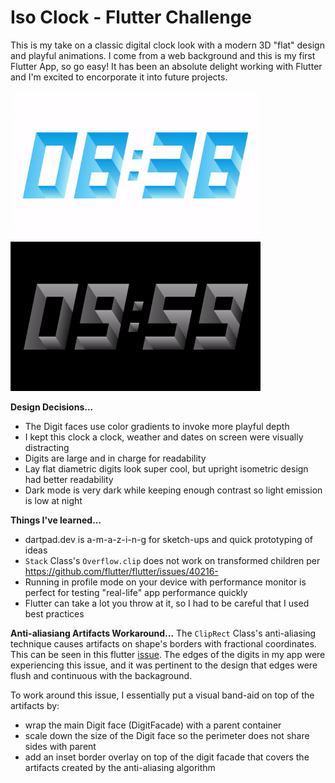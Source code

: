 # Iso Clock - Flutter Challenge

This is my take on a classic digital clock look with a modern 3D "flat" design and playful animations. I come from a web background and this is my first Flutter App, so go easy! It has been an absolute delight working with Flutter and I'm excited to encorporate it into future projects. 

<img src='iso_clock_light_theme.gif' width='400'>
<img src='iso_clock_dark_theme.gif' width='400'>

**Design Decisions...**
- The Digit faces use color gradients to invoke more playful depth
- I kept this clock a clock, weather and dates on screen were visually distracting
- Digits are large and in charge for readability 
- Lay flat diametric digits look super cool, but upright isometric design had better readability
- Dark mode is very dark while keeping enough contrast so light emission is low at night 

**Things I've learned...**
-  dartpad.dev is a-m-a-z-i-n-g for sketch-ups and quick prototyping of ideas 
- `Stack` Class's `Overflow.clip` does not work on transformed children per https://github.com/flutter/flutter/issues/40216-  
-  Running in profile mode on your device with performance monitor is perfect for testing "real-life" app performance quickly
-  Flutter can take a lot you throw at it, so I had to be careful that I used best practices 

**Anti-aliasiang Artifacts Workaround...**
The `ClipRect` Class's anti-aliasing technique causes artifacts on shape's borders with fractional coordinates. This can be seen in this flutter [issue](https://github.com/flutter/flutter/issues/25009). The edges of the digits in my app were experiencing this issue, and it was pertinent to the design that edges were flush and continuous with the backaground. 

To work around this issue, I essentially put a visual band-aid on top of the artifacts by:
- wrap the main Digit face (DigitFacade) with a parent container
- scale down the size of the Digit face so the perimeter does not share sides with parent
- add an inset border overlay on top of the digit facade that covers the artifacts created by the anti-aliasing algorithm
